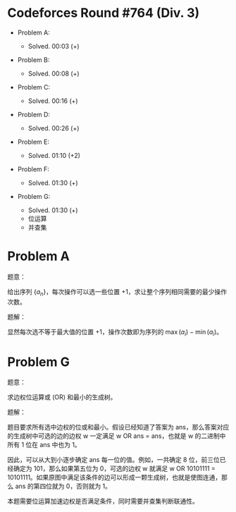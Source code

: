 # Codeforces Round #764 (Div. 3)

- Problem A:
  - Solved. 00:03 (+)

- Problem B:
  - Solved. 00:08 (+)

- Problem C:
  - Solved. 00:16 (+)

- Problem D:
  - Solved. 00:26 (+)

- Problem E:
  - Solved. 01:10 (+2)

- Problem F:
  - Solved. 01:30 (+)

- Problem G:
  - Solved. 01:30 (+)
  - 位运算
  - 并查集

# Problem A

题意：

给出序列 $\{a_n\}$，每次操作可以选一些位置 $+1$，求让整个序列相同需要的最少操作次数。

题解：

显然每次选不等于最大值的位置 $+1$，操作次数即为序列的 $\max(a_i) - \min(a_i)$。



# Problem G

题意：

求边权位运算或 (OR) 和最小的生成树。

题解：

题目要求所有选中边权的位或和最小。假设已经知道了答案为 ans，那么答案对应的生成树中可选的边的边权 w 一定满足 w OR ans = ans，也就是 w 的二进制中所有 1 位在 ans 中也为 1。

因此，可以从大到小逐步确定 ans 每一位的值。例如，一共确定 8 位，前三位已经确定为 101，那么如果第五位为 0，可选的边权 w 就满足 w OR 10101111 = 10101111。如果原图中满足该条件的边可以形成一颗生成树，也就是使图连通，那么 ans 的第四位就为 0，否则就为 1。

本题需要位运算加速边权是否满足条件，同时需要并查集判断联通性。